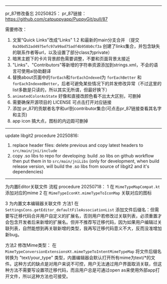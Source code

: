 

---
pr_87修改备忘 20250825：
pr_87链接：https://github.com/catpuppyapp/PuppyGit/pull/87


需要修改：
1. 文案“Quick Links”改成“Links”
   1.2 和最新的main分支合并 （提交 `0a30bd52ad4975efc97a99ad75adf4b958b0cf3a` 创建了links集合，并包含缺失的联系作者等url，以及设置了部分class为private）
2. 暗黑主题下的卡片背景颜色需要调整，不要和页面背景太接近
3. "Links"、"Contributors"等新增的字符串资源添加到strings.xml，不会的语言可使用ai协助翻译
4. 替换about页面中的`forEach`和`forEachIndexed`为 `forEachBetter` 和 `forEachIndexedBetter`，后者可避免某些情况下的并发修改异常（不过这里的list多数是只读的，所以其实无所谓，但最好换下）
5. `animatedColorAsState` 好像和直接改颜色看不出太大区别，可删掉
6. 需要确保开源项目的 LICENSE 可点击打开对应链接
7. 添加 pr_87的贡献者名字和url到contributor集合(可点击pr_87链接查看其名字和主页)
8. app icon 搞大点，图标的内边距可删掉


---
update libgit2 procedure 20250816:
1. replace header files: delete previous and copy latest headers to `src/main/jni/include`
2. copy .so libs to repo for developing: build .so libs on github workflow then put them in to `src/main/jniLibs` (only for development, when build release version, will build the .so libs from source of libgit2 and it's dependencies)


---
为内置Editor关联文件 流程 procedure 20250718：
1 在 `MimeTypeMapCompat.kt` 添加对应的mime
2 在 `MimeTypeIconKt.mimeTypeToIconMap` 关联对应的图标


3 为内置文本编辑器关联文件
方法1 在 `SettingsCons.getEditor_defaultFileAssociationList` 添加文件后缀名：但需要写迁移代码合并用户自定义的扩展名，否则用户若修改过关联列表，必须重置才会包含开发者后来新增的扩展名。但并不推荐写迁移代码，因为如果用户编辑过关联列表，自然能想到再关联新增的类型，我再写迁移代码意义不大，反而没准增加新bug。

方法2 修改Mime类型： 在 `MimeTypeConversionExtensionsKt.mimeTypeToIntentMimeTypeMap` 将文件后缀名转换为 "text/your_type" 类型，内置编辑器会默认打开所有mime为text/*的文件。这种方式的缺点是对用户来说不可控，用户无法通过用户界面取消关联，但这种方法不需要写设置项迁移代码，而且用户总是可通过open as来使用外部app打开文件，所以这种方法也可接受。
